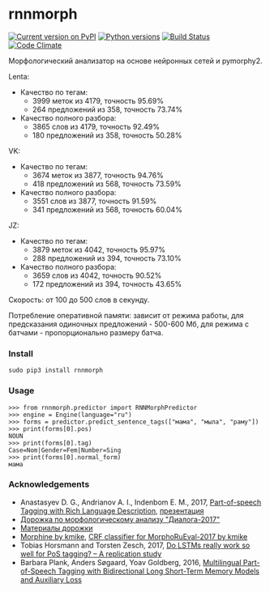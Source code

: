 # rnnmorph
[![Current version on PyPI](http://img.shields.io/pypi/v/rnnmorph.svg)](https://pypi.python.org/pypi/rnnmorph)
[![Python versions](https://img.shields.io/pypi/pyversions/rnnmorph.svg)](https://pypi.python.org/pypi/rnnmorph)
[![Build Status](https://travis-ci.org/IlyaGusev/rnnmorph.svg?branch=master)](https://travis-ci.org/IlyaGusev/rnnmorph)
[![Code Climate](https://codeclimate.com/github/IlyaGusev/rnnmorph/badges/gpa.svg)](https://codeclimate.com/github/IlyaGusev/rnnmorph)

Морфологический анализатор на основе нейронных сетей и pymorphy2.

Lenta:
* Качество по тегам:
  * 3999 меток из 4179, точность 95.69%
  * 264 предложений из 358, точность 73.74%
* Качество полного разбора:
  * 3865 слов из 4179, точность 92.49%
  * 180 предложений из 358, точность 50.28%

VK:
* Качество по тегам:
  * 3674 меток из 3877, точность 94.76%
  * 418 предложений из 568, точность 73.59%
* Качество полного разбора:
  * 3551 слов из 3877, точность 91.59%
  * 341 предложений из 568, точность 60.04%

JZ:
* Качество по тегам:
  * 3879 меток из 4042, точность 95.97%
  * 288 предложений из 394, точность 73.10%
* Качество полного разбора:
  * 3659 слов из 4042, точность 90.52%
  * 172 предложений из 394, точность 43.65%
  
Скорость: от 100 до 500 слов в секунду.

Потребление оперативной памяти: зависит от режима работы, для предсказания одиночных предложений - 500-600 Мб, для режима с батчами - пропорционально размеру батча.

### Install ###
```
sudo pip3 install rnnmorph
```
  
### Usage ###
```
>>> from rnnmorph.predictor import RNNMorphPredictor
>>> engine = Engine(language="ru")
>>> forms = predictor.predict_sentence_tags(["мама", "мыла", "раму"])
>>> print(forms[0].pos)
NOUN
>>> print(forms[0].tag)
Case=Nom|Gender=Fem|Number=Sing
>>> print(forms[0].normal_form)
мама
```

### Acknowledgements ###
* Anastasyev D. G., Andrianov A. I., Indenbom E. M., 2017, [Part-of-speech Tagging with Rich Language Description](http://www.dialog-21.ru/media/3895/anastasyevdgetal.pdf), [презентация](http://www.dialog-21.ru/media/4102/anastasyev.pdf)
* [Дорожка по морфологическому анализу "Диалога-2017"](http://www.dialog-21.ru/evaluation/2017/morphology/)
* [Материалы дорожки](https://github.com/dialogue-evaluation/morphoRuEval-2017)
* [Morphine by kmike](https://github.com/kmike/morphine), [CRF classifier for MorphoRuEval-2017 by kmike](https://github.com/kmike/dialog2017)
* Tobias Horsmann and Torsten Zesch, 2017, [Do LSTMs really work so well for PoS tagging? – A replication study](http://www.ltl.uni-due.de/wp-content/uploads/horsmannZesch_emnlp2017.pdf)
* Barbara Plank, Anders Søgaard, Yoav Goldberg, 2016, [Multilingual Part-of-Speech Tagging with Bidirectional Long Short-Term Memory Models and Auxiliary Loss](https://arxiv.org/abs/1604.05529)
